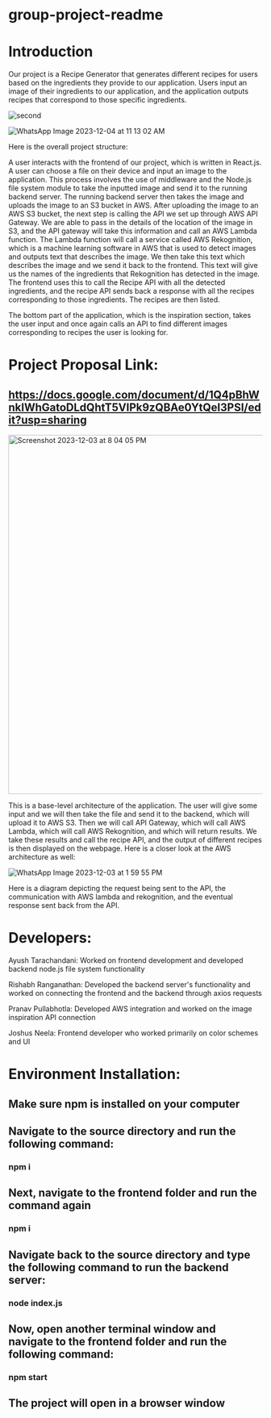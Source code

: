 # group-project-readme


# Introduction

Our project is a Recipe Generator that generates different recipes for users based on the ingredients they provide to our application. Users input an image of their ingredients to our application, and the application outputs recipes that correspond to those specific ingredients.

![second](https://github.com/CS222-UIUC-FA23/group-project-team85/assets/123044514/3cf5004a-1c53-4770-b0ff-240dca163295)

![WhatsApp Image 2023-12-04 at 11 13 02 AM](https://github.com/CS222-UIUC-FA23/group-project-team85/assets/123044514/25f2c56c-a9c3-4fac-80ec-8b17b0ff3242)


Here is the overall project structure:

A user interacts with the frontend of our project, which is written in React.js. A user can choose a file on their device and input an image to the application. This process involves the use of middleware and the Node.js file system module to take the inputted image and send it to the running backend server. The running backend server then takes the image and uploads the image to an S3 bucket in AWS. After uploading the image to an AWS S3 bucket, the next step is calling the API we set up through AWS API Gateway. We are able to pass in the details of the location of the image in S3, and the API gateway will take this information and call an AWS Lambda function. The Lambda function will call a service called AWS Rekognition, which is a machine learning software in AWS that is used to detect images and outputs text that describes the image. We then take this text which describes the image and we send it back to the frontend. This text will give us the names of the ingredients that Rekognition has detected in the image. The frontend uses this to call the Recipe API with all the detected ingredients, and the recipe API sends back a response with all the recipes corresponding to those ingredients. The recipes are then listed.

The bottom part of the application, which is the inspiration section, takes the user input and once again calls an API to find different images corresponding to recipes the user is looking for.

# Project Proposal Link: 

## https://docs.google.com/document/d/1Q4pBhWnkIWhGatoDLdQhtT5VIPk9zQBAe0YtQeI3PSI/edit?usp=sharing


<img width="712" alt="Screenshot 2023-12-03 at 8 04 05 PM" src="https://github.com/CS222-UIUC-FA23/group-project-team85/assets/123044514/bd099caf-efc1-4fcf-a6e6-a832d5c8ef3c">

This is a base-level architecture of the application. The user will give some input and we will then take the file and send it to the backend, which will upload it to AWS S3. Then we will call API Gateway, which will call AWS Lambda, which will call AWS Rekognition, and which will return results. We take these results and call the recipe API, and the output of different recipes is then displayed on the webpage. Here is a closer look at the AWS architecture as well:

![WhatsApp Image 2023-12-03 at 1 59 55 PM](https://github.com/CS222-UIUC-FA23/group-project-team85/assets/123044514/a6ab9bcd-51c8-4675-b0c2-98a2d8635f89)

Here is a diagram depicting the request being sent to the API, the communication with AWS lambda and rekognition, and the eventual response sent back from the API.


# Developers:
Ayush Tarachandani: Worked on frontend development and developed backend node.js file system functionality

Rishabh Ranganathan: Developed the backend server's functionality and worked on connecting the frontend and the backend through axios requests

Pranav Pullabhotla: Developed AWS integration and worked on the image inspiration API connection

Joshus Neela: Frontend developer who worked primarily on color schemes and UI


# Environment Installation:

## Make sure npm is installed on your computer

## Navigate to the source directory and run the following command:
### npm i

## Next, navigate to the frontend folder and run the command again
### npm i

## Navigate back to the source directory and type the following command to run the backend server:
### node index.js

## Now, open another terminal window and navigate to the frontend folder and run the following command:
### npm start

## The project will open in a browser window

